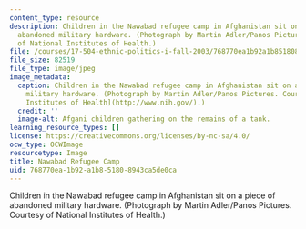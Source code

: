 ```yaml
---
content_type: resource
description: Children in the Nawabad refugee camp in Afghanistan sit on a piece of
  abandoned military hardware. (Photograph by Martin Adler/Panos Pictures. Courtesy
  of National Institutes of Health.)
file: /courses/17-504-ethnic-politics-i-fall-2003/768770ea1b92a1b851808943ca5de0ca_17-504f03.jpg
file_size: 82519
file_type: image/jpeg
image_metadata:
  caption: Children in the Nawabad refugee camp in Afghanistan sit on a piece of abandoned
    military hardware. (Photograph by Martin Adler/Panos Pictures. Courtesy of [National
    Institutes of Health](http://www.nih.gov/).)
  credit: ''
  image-alt: Afgani children gathering on the remains of a tank.
learning_resource_types: []
license: https://creativecommons.org/licenses/by-nc-sa/4.0/
ocw_type: OCWImage
resourcetype: Image
title: Nawabad Refugee Camp
uid: 768770ea-1b92-a1b8-5180-8943ca5de0ca
---
```

Children in the Nawabad refugee camp in Afghanistan sit on a piece of abandoned military hardware. (Photograph by Martin Adler/Panos Pictures. Courtesy of National Institutes of Health.)